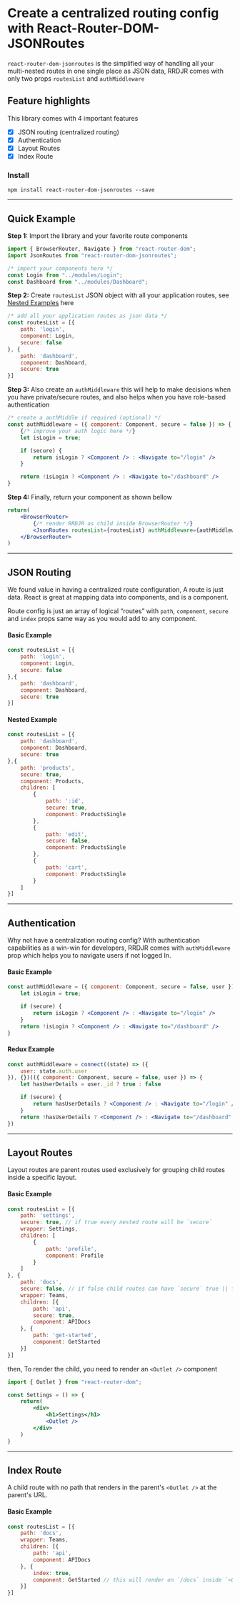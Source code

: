 # Create a centralized routing config with React-Router-DOM-JSONRoutes

`react-router-dom-jsonroutes` is the simplified way of handling all your multi-nested routes in one single place as JSON data, RRDJR comes with only two props `routesList` and `authMiddleware`

## Feature highlights
This library comes with 4 important features

*	[x] JSON routing (centralized routing)
*	[x] Authentication
*	[x] Layout Routes 
*   [x] Index Route

### Install
```node
npm install react-router-dom-jsonroutes --save

```
---
## Quick Example

**Step 1:** Import the library and your favorite route components
```jsx
import { BrowserRouter, Navigate } from "react-router-dom";
import JsonRoutes from "react-router-dom-jsonroutes";

/* import your components here */
const Login from "../modules/Login";
const Dashboard from "../modules/Dashboard";
```


**Step 2:** Create `routesList` JSON object with all your application routes, see [Nested Examples](https://github.com/vivekmengu016/react-router-dom-jsonroutes/blob/master/src/examples/NestedRoutes.jsx) here
```jsx
/* add all your application routes as json data */
const routesList = [{
    path: 'login',
    component: Login,
    secure: false
}, {
    path: 'dashboard',
    component: Dashboard,
    secure: true
}]
```


**Step 3:** Also create an `authMiddleware` this will help to make decisions when you have private/secure routes, and also helps when you have role-based authentication
```jsx
/* create a authMiddle if required (optional) */
const authMiddleware = ({ component: Component, secure = false }) => {
    {/* improve your auth logic here */}
    let isLogin = true;

    if (secure) {
        return isLogin ? <Component /> : <Navigate to="/login" />
    }

    return !isLogin ? <Component /> : <Navigate to="/dashboard" />
}
```


**Step 4:** Finally, return your component as shown bellow
```jsx
return(
    <BrowserRouter>
        {/* render RRDJR as child inside BrowserRouter */}
        <JsonRoutes routesList={routesList} authMiddleware={authMiddleware} />
    </BrowserRouter>
)

```

---

## JSON Routing

We found value in having a centralized route configuration, A route is just data. React is great at mapping data into components, and is a component.

Route config is just an array of logical “routes” with `path`, `component`, `secure` and `index` props same way as you would add to any component.

#### Basic Example
```jsx
const routesList = [{
    path: 'login',
    component: Login,
    secure: false
},{
    path: 'dashboard',
    component: Dashboard,
    secure: true
}]
```

#### Nested Example
```jsx
const routesList = [{
    path: 'dashboard',
    component: Dashboard,
    secure: true
},{
    path: 'products',
    secure: true,
    component: Products,
    children: [
        {
            path: ':id',
            secure: true,
            component: ProductsSingle
        },
        {
            path: 'edit',
            secure: false,
            component: ProductsSingle
        },
        {
            path: 'cart',
            component: ProductsSingle
        }
    ]
}]
```

---

## Authentication

Why not have a centralization routing config? 
With authentication capabilities as a win-win for developers, RRDJR comes with `authMiddleware` prop which helps you to navigate users if not logged In.

#### Basic Example
```jsx
const authMiddleware = ({ component: Component, secure = false, user }) => {
    let isLogin = true;

    if (secure) {
        return isLogin ? <Component /> : <Navigate to="/login" />
    }
    return !isLogin ? <Component /> : <Navigate to="/dashboard" />
}
```

#### Redux Example
```jsx
const authMiddleware = connect((state) => ({
    user: state.auth.user
}), {})(({ component: Component, secure = false, user }) => {
    let hasUserDetails = user._id ? true : false

    if (secure) {
        return hasUserDetails ? <Component /> : <Navigate to="/login" />
    }
    return !hasUserDetails ? <Component /> : <Navigate to="/dashboard" />
})
```

---

## Layout Routes

Layout routes are parent routes used exclusively for grouping child routes inside a specific layout.

#### Basic Example
```jsx
const routesList = [{
    path: 'settings',
    secure: true, // if true every nested route will be `secure`
    wrapper: Settings,
    children: [
        {
            path: 'profile',
            component: Profile
        }
    ]
}, {
    path: 'docs',
    secure: false, // if false child routes can have `secure` true || false
    wrapper: Teams,
    children: [{
        path: 'api',
        secure: true,
        component: APIDocs
    }, {
        path: 'get-started',
        component: GetStarted
    }]
}]
```
then, To render the child, you need to render an `<Outlet />` component
```jsx
import { Outlet } from "react-router-dom";

const Settings = () => {
    return(
        <div>
            <h1>Settings</h1>
            <Outlet />
        </div>
    )
}
```

---


## Index Route

A child route with no path that renders in the parent's `<Outlet />` at the parent's URL.

#### Basic Example
```jsx
const routesList = [{
    path: 'docs',
    wrapper: Teams,
    children: [{
        path: 'api',
        component: APIDocs
    }, {
        index: true,
        component: GetStarted // this will render on `/docs` inside `<Outlet />`
    }]
}]
```
